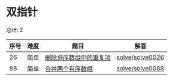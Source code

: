 # 双指针

<!--- table -->

总计: 2

| 序号 | 难度 | 题目                                                                                            | 解答                                  |
| ---- | ---- | ----------------------------------------------------------------------------------------------- | ------------------------------------- |
| 26   | 简单 | [删除排序数组中的重复项](https://leetcode-cn.com/problems/remove-duplicates-from-sorted-array/) | [solve/solve0026](../solve/solve0026) |
| 88   | 简单 | [合并两个有序数组](https://leetcode-cn.com/problems/merge-sorted-array/)                        | [solve/solve0088](../solve/solve0088) |
